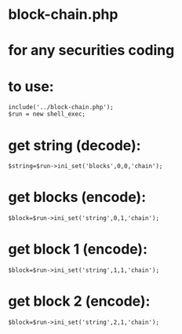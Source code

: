 # block-chain.php
# for any securities coding
# to use:


    include('../block-chain.php');
    $run = new shell_exec;
# get string (decode):
    $string=$run->ini_set('blocks',0,0,'chain');
# get blocks (encode):
    $block=$run->ini_set('string',0,1,'chain');
# get block 1 (encode):
    $block=$run->ini_set('string',1,1,'chain');
# get block 2 (encode):
    $block=$run->ini_set('string',2,1,'chain');
